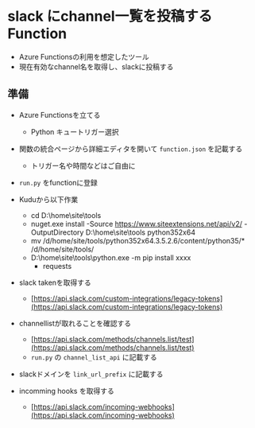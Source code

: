 # slack にchannel一覧を投稿するFunction
- Azure Functionsの利用を想定したツール
- 現在有効なchannel名を取得し、slackに投稿する

## 準備
- Azure Functionsを立てる
    - Python キュートリガー選択
- 関数の統合ページから詳細エディタを開いて `function.json` を記載する
    - トリガー名や時間などはご自由に
- `run.py` をfunctionに登録
- Kuduから以下作業
    - cd D:\home\site\tools
    - nuget.exe install -Source https://www.siteextensions.net/api/v2/ -OutputDirectory D:\home\site\tools python352x64
    - mv /d/home/site/tools/python352x64.3.5.2.6/content/python35/* /d/home/site/tools/
    - D:\home\site\tools\python.exe -m pip install xxxx
        - requests


- slack takenを取得する
    - [https://api.slack.com/custom-integrations/legacy-tokens](https://api.slack.com/custom-integrations/legacy-tokens)
- channellistが取れることを確認する
    - [https://api.slack.com/methods/channels.list/test](https://api.slack.com/methods/channels.list/test)
    - `run.py` の `channel_list_api` に記載する
- slackドメインを `link_url_prefix` に記載する

- incomming hooks を取得する
    - [https://api.slack.com/incoming-webhooks](https://api.slack.com/incoming-webhooks)
